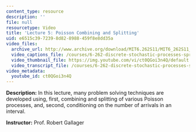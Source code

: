```yaml
---
content_type: resource
description: ''
file: null
resourcetype: Video
title: 'Lecture 5: Poisson Combining and Splitting'
uid: e6515c39-7239-8d82-8988-459f8e8dd35a
video_files:
  archive_url: http://www.archive.org/download/MIT6.262S11/MIT6_262S11_lec05_300k.mp4
  video_captions_file: /courses/6-262-discrete-stochastic-processes-spring-2011/5bcf022efefb5fbd8750491aa56eb7ce_ct0QGoi3n4Q.vtt
  video_thumbnail_file: https://img.youtube.com/vi/ct0QGoi3n4Q/default.jpg
  video_transcript_file: /courses/6-262-discrete-stochastic-processes-spring-2011/ecdf61bc480eb9eebbc9024ea7d15091_ct0QGoi3n4Q.pdf
video_metadata:
  youtube_id: ct0QGoi3n4Q
---
```


**Description:** In this lecture, many problem solving techniques are developed using, first, combining and splitting of various Poisson processes, and, second, conditioning on the number of arrivals in an interval.

**Instructor:** Prof. Robert Gallager